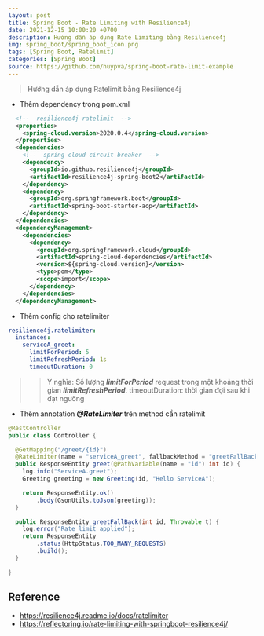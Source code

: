 ```yaml
---
layout: post
title: Spring Boot - Rate Limiting with Resilience4j
date: 2021-12-15 10:00:20 +0700
description: Hướng dẫn áp dụng Rate Limiting bằng Resilience4j
img: spring_boot/spring_boot_icon.png
tags: [Spring Boot, Ratelimit]
categories: [Spring Boot]
source: https://github.com/huypva/spring-boot-rate-limit-example
---
```


> Hướng dẫn áp dụng Ratelimit bằng Resilience4j

- Thêm dependency trong pom.xml  

```xml
  <!--  resilience4j ratelimit  -->
  <properties>
    <spring-cloud.version>2020.0.4</spring-cloud.version>
  </properties>
  <dependencies>
    <!--  spring cloud circuit breaker  -->
    <dependency>
      <groupId>io.github.resilience4j</groupId>
      <artifactId>resilience4j-spring-boot2</artifactId>
    </dependency>
    <dependency>
      <groupId>org.springframework.boot</groupId>
      <artifactId>spring-boot-starter-aop</artifactId>
    </dependency>
  </dependencies>
  <dependencyManagement>
    <dependencies>
      <dependency>
        <groupId>org.springframework.cloud</groupId>
        <artifactId>spring-cloud-dependencies</artifactId>
        <version>${spring-cloud.version}</version>
        <type>pom</type>
        <scope>import</scope>
      </dependency>
    </dependencies>
  </dependencyManagement>
```

- Thêm config cho ratelimiter  

```yaml
resilience4j.ratelimiter:
  instances:
    serviceA_greet:
      limitForPeriod: 5
      limitRefreshPeriod: 1s
      timeoutDuration: 0
```

>> Ý nghĩa: Số lượng ***limitForPeriod*** request trong một khoảng thời gian ***limitRefreshPeriod***.
>> timeoutDuration: thời gian đợi sau khi đạt ngưỡng

- Thêm annotation ***@RateLimiter*** trên method cần ratelimit  

```java
@RestController
public class Controller {

  @GetMapping("/greet/{id}")
  @RateLimiter(name = "serviceA_greet", fallbackMethod = "greetFallBack")
  public ResponseEntity greet(@PathVariable(name = "id") int id) {
    log.info("ServiceA.greet");
    Greeting greeting = new Greeting(id, "Hello ServiceA");

    return ResponseEntity.ok()
        .body(GsonUtils.toJson(greeting));
  }

  public ResponseEntity greetFallBack(int id, Throwable t) {
    log.error("Rate limit applied");
    return ResponseEntity
        .status(HttpStatus.TOO_MANY_REQUESTS)
        .build();
  }

}
```

## Reference

- https://resilience4j.readme.io/docs/ratelimiter
- https://reflectoring.io/rate-limiting-with-springboot-resilience4j/
